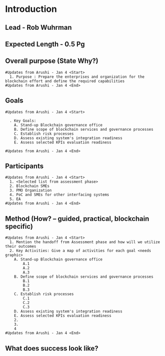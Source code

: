 
# Introduction
## Lead - Rob Wuhrman
## Expected Length - 0.5 Pg

## Overall purpose (State Why?)

    #Updates from Arushi - Jan 4 <Start>
      1. Purpose : Prepare the enterprises and organization for the blockchain effort and define the required capabilities
    #Updates from Arushi - Jan 4 <End>

## Goals

    #Updates from Arushi - Jan 4 <Start>
      
      . Key Goals:
        A. Stand-up Blockchain governance office
        B. Define scope of blockchain services and governance processes
        C. Establish risk processes
        D. Assess existing system's integration readiness
        E. Assess selected KPIs evaluation readiness
    
    #Updates from Arushi - Jan 4 <End>

## Participants

    #Updates from Arushi - Jan 4 <Start>
      1. <Selected list from assessment phase>
      2. Blockchain SMEs
      3. PMO Organization
      4. PoC and SMEs for other interfacing systems
      5. EA
    #Updates from Arushi - Jan 4 <End>

## Method (How? – guided, practical, blockchain specific)

    #Updates from Arushi - Jan 4 <Start>
      1. Mention the handoff from Assessment phase and how will we utilize their outcomes
      2. Key Activities: Give a map of activities for each goal <needs graphic>
        A. Stand-up Blockchain governance office
            A.1  
            A.2
            A.3
        B. Define scope of blockchain services and governance processes
            B.1  
            B.2
            B.3
        C. Establish risk processes
            C.1  
            C.2
            C.3
        D. Assess existing system's integration readiness
        E. Assess selected KPIs evaluation readiness
        2.
        3.
        4
    #Updates from Arushi - Jan 4 <End>


## What does success look like?
